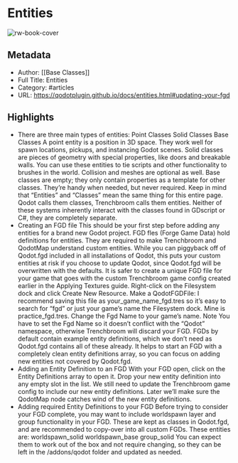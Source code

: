 # Entities

![rw-book-cover](https://readwise-assets.s3.amazonaws.com/static/images/article0.00998d930354.png)

## Metadata
- Author: [[Base Classes]]
- Full Title: Entities
- Category: #articles
- URL: https://qodotplugin.github.io/docs/entities.html#updating-your-fgd

## Highlights
- There are three main types of entities:
  Point Classes
  Solid Classes
  Base Classes
  A point entity is a position in 3D space. They work well for spawn locations, pickups, and instancing Godot scenes.
  Solid classes are pieces of geometry with special properties, like doors and breakable walls. You can use these entities to tie scripts and other functionality to brushes in the world. Collision and meshes are optional as well.
  Base classes are empty; they only contain properties as a template for other classes. They’re handy when needed, but never required.
  Keep in mind that “Entities” and “Classes” mean the same thing for this entire page. Qodot calls them classes, Trenchbroom calls them entities. Neither of these systems inherently interact with the classes found in GDscript or C#, they are completely separate.
- Creating an FGD file
  This should be your first step before adding any entities for a brand new Godot project.
  FGD fles (Forge Game Data) hold definitions for entities. They are required to make Trenchbroom and QodotMap understand custom entities.
  While you can piggyback off of Qodot.fgd included in all installations of Qodot, this puts your custom entities at risk if you choose to update Qodot, since Qodot.fgd will be overwritten with the defaults.
  It is safer to create a unique FGD file for your game that goes with the custom Trenchbroom game config created earlier in the Applying Textures guide.
  Right-click on the Filesystem dock and click Create New Resource. Make a QodotFGDFile:
  I recommend saving this file as your_game_name_fgd.tres so it’s easy to search for “fgd” or just your game’s name the Filesystem dock. Mine is practice_fgd.tres.
  Change the Fgd Name to your game’s name.
  Note
  You have to set the Fgd Name so it doesn’t conflict with the “Qodot” namespace, otherwise Trenchbroom will discard your FGD.
  FGDs by default contain example entity definitions, which we don’t need as Qodot.fgd contains all of these already. It helps to start an FGD with a completely clean entity definitions array, so you can focus on adding new entities not covered by Qodot.fgd.
- Adding an Entity Definition to an FGD
  With your FGD open, click on the Entity Definitions array to open it. Drop your new entity definition into any empty slot in the list.
  We still need to update the Trenchbroom game config to include our new entity definitions. Later we’ll make sure the QodotMap node catches wind of the new entity definitions.
- Adding required Entity Definitions to your FGD
  Before trying to consider your FGD complete, you may want to include worldspawn layer and group functionality in your FGD. These are kept as classes in Qodot.fgd, and are recommended to copy-over into all custom FGDs.
  These entities are:
  worldspawn_solid
  worldspawn_base
  group_solid
  You can expect them to work out of the box and not require changing, so they can be left in the /addons/qodot folder and updated as needed.
